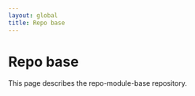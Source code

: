 ```yaml
---
layout: global
title: Repo base
---
```


# Repo base
This page describes the repo-module-base repository.
